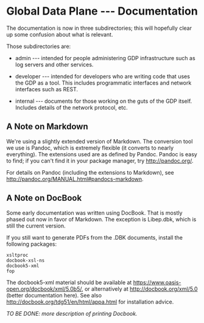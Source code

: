 # Global Data Plane --- Documentation

The documentation is now in three subdirectories; this will hopefully
clear up some confusion about what is relevant.

Those subdirectories are:

* admin --- intended for people administering GDP
  infrastructure such as log servers and other services.

* developer --- intended for developers who are writing code that
  uses the GDP as a tool.  This includes programmatic interfaces
  and network interfaces such as REST.

* internal --- documents for those working on the guts of the GDP
  itself.  Includes details of the network protocol, etc.

## A Note on Markdown

We're using a slightly extended version of Markdown.  The conversion
tool we use is Pandoc, which is extremely flexible (it converts to
nearly everything).  The extensions used are as defined by Pandoc.
Pandoc is easy to find; if you can't find it in your package manager,
try <http://pandoc.org/>.

For details on Pandoc (including the extensions to Markdown), see
<http://pandoc.org/MANUAL.html#pandocs-markdown>.

## A Note on DocBook

Some early documentation was written using DocBook.  That is mostly
phased out now in favor of Markdown.
The exception is Libep.dbk, which is still the current version.

If you still want to generate PDFs from the .DBK documents, install
the following packages:

    xsltproc
    docbook-xsl-ns
    docbook5-xml
    fop

The docbook5-xml material should be available at
<https://www.oasis-open.org/docbook/xml/5.0b5/>, or alternatively at
<http://docbook.org/xml/5.0> (better documentation here).  See also
<http://docbook.org/tdg51/en/html/appa.html> for installation advice.

_TO BE DONE: more description of printing Docbook._

